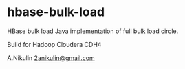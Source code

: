 hbase-bulk-load
===============

HBase bulk load
Java implementation of full bulk load circle.

Build for Hadoop Cloudera CDH4


A.Nikulin 2anikulin@gmail.com

